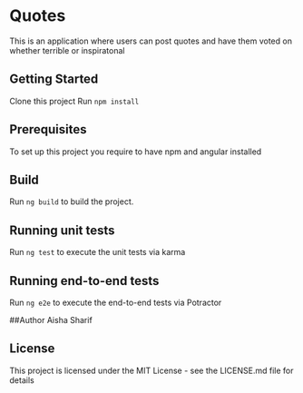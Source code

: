 # Quotes

This is an application where users can post quotes and have them voted on whether terrible or inspiratonal

## Getting Started
Clone this project
Run `npm install`

## Prerequisites
To set up this project you require to have npm and angular installed

## Build
Run `ng build` to build the project.

## Running unit tests
Run `ng test` to execute the unit tests via karma

## Running end-to-end tests
Run `ng e2e` to execute the end-to-end tests via Potractor

##Author 
Aisha Sharif

## License
This project is licensed under the MIT License - see the LICENSE.md file for details
